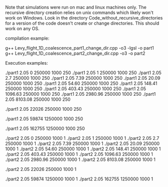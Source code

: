 
Note that simulations were run on mac and linux machines only.  The recursive directory creation relies on unix commands which likely won't work on Windows.  Look in the directory Code_without_recursive_directories for a version of the code doesn't create or change directories.  This should work on any OS.

compilation example:


g++  Levy_flight_1D_coalescence_part1_change_dir.cpp -o3 -lgsl -o part1
g++ Levy_flight_1D_coalescence_part2_change_dir.cpp -o3 -o part2


Execution examples:

./part1 2.05 0 250000 1000 250
./part1 2.05 1 250000 1000 250
./part1 2.05 2.7 250000 1000 250
./part1 2.05 7.39 250000 1000 250
./part1 2.05 20.09 250000 1000 250
./part1 2.05 54.60 250000 1000 250
./part1 2.05 148.41 250000 1000 250
./part1 2.05 403.43 250000 1000 250
./part1 2.05 1096.63 250000 1000 250
./part1 2.05 2980.96 250000 1000 250
./part1 2.05 8103.08 250000 1000 250

./part1 2.05 22026 250000 1000 250

./part1 2.05 59874 1250000 1000 250

./part1 2.05 162755 1250000 1000 250


./part2 2.05 0 250000 1000 1
./part2 2.05 1 250000 1000 1
./part2 2.05 2.7 250000 1000 1
./part2 2.05 7.39 250000 1000 1
./part2 2.05 20.09 250000 1000 1
./part2 2.05 54.60 250000 1000 1
./part2 2.05 148.41 250000 1000 1
./part2 2.05 403.43 250000 1000 1
./part2 2.05 1096.63 250000 1000 1
./part2 2.05 2980.96 250000 1000 1
./part2 2.05 8103.08 250000 1000 1

./part2 2.05 22026 250000 1000 1

./part2 2.05 59874 1250000 1000 1
./part2 2.05 162755 1250000 1000 1




